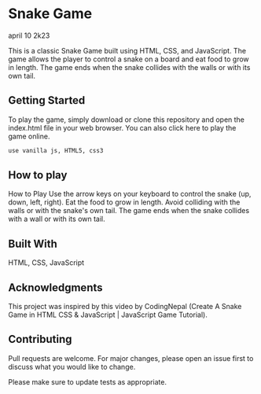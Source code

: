 # Snake Game
april 10 2k23

This is a classic Snake Game built using HTML, CSS, and JavaScript. The game allows the player to control a snake on a board and eat food to grow in length. The game ends when the snake collides with the walls or with its own tail.

## Getting Started
To play the game, simply download or clone this repository and open the index.html file in your web browser. You can also click here to play the game online.

```bash
use vanilla js, HTML5, css3
```
## How to play
How to Play
Use the arrow keys on your keyboard to control the snake (up, down, left, right).
Eat the food to grow in length.
Avoid colliding with the walls or with the snake's own tail.
The game ends when the snake collides with a wall or with its own tail.

## Built With
HTML,
CSS,
JavaScript
## Acknowledgments
This project was inspired by this video by CodingNepal (Create A Snake Game in HTML CSS & JavaScript | JavaScript Game Tutorial).

## Contributing

Pull requests are welcome. For major changes, please open an issue first
to discuss what you would like to change.

Please make sure to update tests as appropriate.
